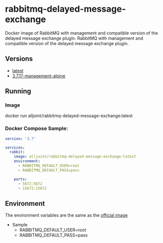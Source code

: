 # rabbitmq-delayed-message-exchange
Docker image of RabbitMQ with management and compatible version of the delayed message exchange plugin.
RabbitMQ with management and compatible version of the delayed message exchange plugin.

## Versions
- [latest](https://github.com/AllJointTW/rabbitmq-delayed-message-exchange/blob/master/Dockerfile)
- [3.7.17-management-alpine](https://github.com/AllJointTW/rabbitmq-delayed-message-exchange/blob/3.7.17-management-alpine/Dockerfile)

## Running
### Image
  docker run alljoint/rabbitmq-delayed-message-exchange:latest

### Docker Compose Sample:
```yaml
version: '3.7'

services:
  rabbit:
    image: alljoint/rabbitmq-delayed-message-exchange:latest
    environment:
      - RABBITMQ_DEFAULT_USER=root
      - RABBITMQ_DEFAULT_PASS=pass

    ports:
      - 5672:5672
      - 15672:15672
```

## Environment
The environment variables are the same as the [official image](https://hub.docker.com/_/rabbitmq)
- Sample
  - RABBITMQ_DEFAULT_USER=root
  - RABBITMQ_DEFAULT_PASS=pass



